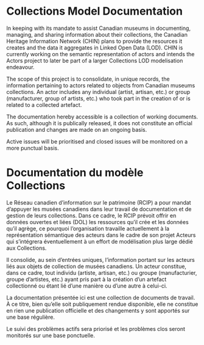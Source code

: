 # Collections Model Documentation

In keeping with its mandate to assist Canadian museums in documenting, managing, and sharing information about their collections, the Canadian Heritage Information Network (CHIN) plans to provide the resources it creates and the data it aggregates in Linked Open Data (LOD). CHIN is currently working on the semantic representation of actors and intends the Actors project to later be part of a larger Collections LOD modelisation endeavour. 

The scope of this project is to consolidate, in unique records, the information pertaining to actors related to objects from Canadian museums collections. An actor includes any individual (artist, artisan, etc.) or group (manufacturer, group of artists, etc.) who took part in the creation of or is related to a collected artefact. 

The documentation hereby accessible is a collection of working documents. As such, although it is publically released, it does not constitute an official publication and changes are made on an ongoing basis.  

Active issues will be prioritised and closed issues will be monitored on a more punctual basis. 

# Documentation du modèle Collections

Le Réseau canadien d’information sur le patrimoine (RCIP) a pour mandat d’appuyer les musées canadiens dans leur travail de documentation et de gestion de leurs collections. Dans ce cadre, le RCIP prévoit offrir en données ouvertes et liées (DOL) les ressources qu’il crée et les données qu’il agrège, ce pourquoi l’organisation travaille actuellement à la représentation sémantique des acteurs dans le cadre de son projet Acteurs qui s’intégrera éventuellement à un effort de modélisation plus large dédié aux Collections. 

Il consolide, au sein d’entrées uniques, l’information portant sur les acteurs liés aux objets de collection de musées canadiens.  Un acteur constitue, dans ce cadre, tout individu (artiste, artisan, etc.) ou groupe (manufacturier, groupe d’artistes, etc.) ayant pris part à la création d’un artefact collectionné ou étant lié d’une manière ou d’une autre à celui-ci. 

La documentation présentée ici est une collection de documents de travail. À ce titre, bien qu’elle soit publiquement rendue disponible, elle  ne constitue en rien une publication officielle et des changements y sont apportés sur une base régulière. 

Le suivi des problèmes actifs sera priorisé et les problèmes clos seront monitorés sur une base ponctuelle. 
